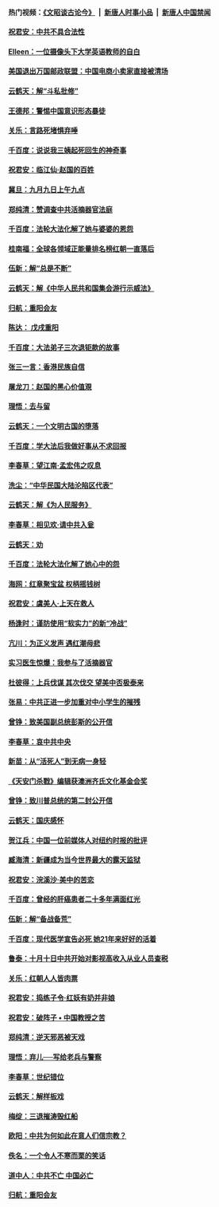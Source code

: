 #### 热门视频：[《文昭谈古论今》](https://github.com/gfw-breaker/wenzhao/blob/master/README.md?t=10220033) &nbsp;|&nbsp; [新唐人时事小品](https://github.com/gfw-breaker/ntdtv-comedy/blob/master/README.md?t=10220033) &nbsp;|&nbsp; [新唐人中国禁闻](https://github.com/gfw-breaker/ntdtv-news/blob/master/README.md?t=10220033)

#### [祝君安：中共不具合法性](../pages/nsc993/n10798264.md?t=10220033) 

#### [EIleen：一位摄像头下大学英语教师的自白](../pages/nsc993/n10797002.md?t=10220033) 

#### [美国退出万国邮政联盟：中国电商小卖家直接被清场](../pages/nsc993/n10794894.md?t=10220033) 

#### [云鹤天：解“斗私批修”](../pages/nsc993/n10794890.md?t=10220033) 

#### [王德邦：警惕中国意识形态暴徒](../pages/nsc993/n10794883.md?t=10220033) 

#### [关乐：言路死堵惧弃唾](../pages/nsc993/n10794076.md?t=10220033) 

#### [千百度：说说我三姨起死回生的神奇事](../pages/nsc993/n10794283.md?t=10220033) 

#### [祝君安：临江仙‧赵国的百姓](../pages/nsc993/n10794048.md?t=10220033) 

#### [冀旦：九月九日上午九点](../pages/nsc993/n10794036.md?t=10220033) 

#### [郑纯清：赞调查中共活摘器官法庭](../pages/nsc993/n10791263.md?t=10220033) 

#### [千百度：法轮大法化解了她与婆婆的恩怨](../pages/nsc993/n10791631.md?t=10220033) 

#### [桂南福：全球各领域正能量排名榜红朝一直落后](../pages/nsc993/n10791212.md?t=10220033) 

#### [伍新：解“总是不断”](../pages/nsc993/n10791175.md?t=10220033) 

#### [云鹤天：解《中华人民共和国集会游行示威法》](../pages/nsc993/n10788984.md?t=10220033) 

#### [归航：重阳会友](../pages/nsc993/n10788972.md?t=10220033) 

#### [陈达： 戊戌重阳](../pages/nsc993/n10788955.md?t=10220033) 

#### [千百度：大法弟子三次退钜款的故事](../pages/nsc993/n10788888.md?t=10220033) 

#### [张三一言：香港民族自信](../pages/nsc993/n10788940.md?t=10220033) 

#### [屠龙刀：赵国的黑心价值覌](../pages/nsc993/n10786800.md?t=10220033) 

#### [理悟：去与留](../pages/nsc993/n10786798.md?t=10220033) 

#### [云鹤天：一个文明古国的堕落](../pages/nsc993/n10786791.md?t=10220033) 

#### [千百度：学大法后我做好事从不求回报](../pages/nsc993/n10786688.md?t=10220033) 

#### [李春草：望江南‧孟宏伟之叹息](../pages/nsc993/n10786183.md?t=10220033) 

#### [洗尘：“中华民国大陆沦陷区代表”](../pages/nsc993/n10786166.md?t=10220033) 

#### [云鹤天：解《为人民服务》](../pages/nsc993/n10786176.md?t=10220033) 

#### [李春草：相见欢‧请中共入瓮](../pages/nsc993/n10785067.md?t=10220033) 

#### [云鹤天：劝](../pages/nsc993/n10785051.md?t=10220033) 

#### [千百度：法轮大法化解了她心中的怨](../pages/nsc993/n10783905.md?t=10220033) 

#### [海网：红章聚宝盆 权柄摇钱树](../pages/nsc993/n10783866.md?t=10220033) 

#### [祝君安：虞美人‧上天在救人](../pages/nsc993/n10783846.md?t=10220033) 

#### [杨逢时：谨防使用“软实力”的新“冷战”](../pages/nsc993/n10783795.md?t=10220033) 

#### [亢川：为正义发声 遇红潮母悲](../pages/nsc993/n10783768.md?t=10220033) 

#### [实习医生惊爆：我参与了活摘器官](../pages/nsc993/n10782508.md?t=10220033) 

#### [杜彼得：上兵伐谋 其次伐交 望美中否极泰来](../pages/nsc993/n10782571.md?t=10220033) 

#### [张易：中共正进一步加重对中小学生的摧残](../pages/nsc993/n10781866.md?t=10220033) 

#### [曾铮：致美国副总统彭斯的公开信](../pages/nsc993/n10779942.md?t=10220033) 

#### [李春草：哀中共中央](../pages/nsc993/n10778921.md?t=10220033) 

#### [新苗：从“活死人”到无病一身轻](../pages/nsc993/n10778538.md?t=10220033) 

#### [《天安门杀戮》编辑获澳洲齐氏文化基金会奖](../pages/nsc993/n10777219.md?t=10220033) 

#### [曾铮：致川普总统的第二封公开信](../pages/nsc993/n10777329.md?t=10220033) 

#### [云鹤天：国庆感怀](../pages/nsc993/n10775823.md?t=10220033) 

#### [贺江兵：中国一位前媒体人对纽约时报的批评](../pages/nsc993/n10776626.md?t=10220033) 

#### [臧海清：新疆成为当今世界最大的露天监狱](../pages/nsc993/n10775817.md?t=10220033) 

#### [祝君安：浣溪沙‧美中的苦恋](../pages/nsc993/n10775813.md?t=10220033) 

#### [千百度：曾经的肝癌患者二十多年满面红光](../pages/nsc993/n10775728.md?t=10220033) 

#### [伍新：解“备战备荒”](../pages/nsc993/n10773928.md?t=10220033) 

#### [千百度：现代医学宣告必死 她21年来好好的活着](../pages/nsc993/n10773703.md?t=10220033) 

#### [鲁泰：十月十日中共开始对影视高收入从业人员查税](../pages/nsc993/n10773444.md?t=10220033) 

#### [关乐：红朝人人皆肉票](../pages/nsc993/n10773429.md?t=10220033) 

#### [祝君安：捣练子令‧红妖有奶并非娘](../pages/nsc993/n10773412.md?t=10220033) 

#### [祝君安：破阵子 • 中国教授之苦](../pages/nsc993/n10772347.md?t=10220033) 

#### [郑纯清：逆天邪恶被天戏](../pages/nsc993/n10772339.md?t=10220033) 

#### [理悟：弃儿──写给老兵与警察](../pages/nsc993/n10772337.md?t=10220033) 

#### [李春草：世纪错位](../pages/nsc993/n10768198.md?t=10220033) 

#### [云鹤天：解样板戏](../pages/nsc993/n10768193.md?t=10220033) 

#### [梅绽：三退摧涛毁红船](../pages/nsc993/n10768163.md?t=10220033) 

#### [欧阳：中共为何如此在意人们信宗教？](../pages/nsc993/n10768144.md?t=10220033) 

#### [佚名：一个令人不寒而栗的笑话](../pages/nsc993/n10768061.md?t=10220033) 

#### [道中人：中共不亡 中国必亡](../pages/nsc993/n10768017.md?t=10220033) 

#### [归航：重阳会友](../pages/nsc993/n10767544.md?t=10220033) 

